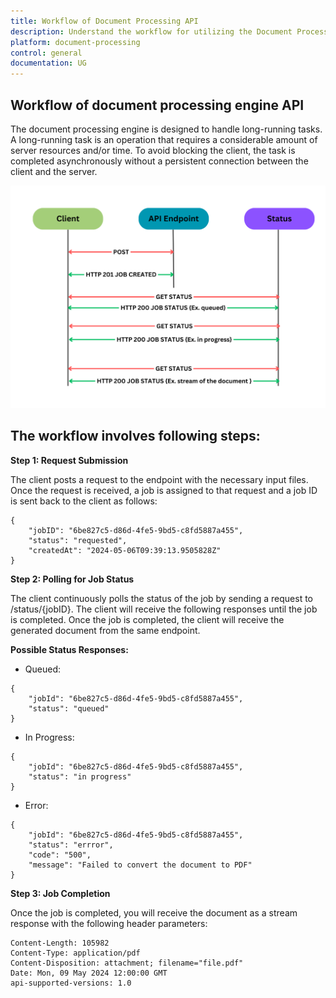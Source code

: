 ```yaml
---
title: Workflow of Document Processing API
description: Understand the workflow for utilizing the Document Processing API designed for handling long-running tasks asynchronously. Learn how to initiate jobs, monitor job status, and retrieve processed documents through a structured endpoint interaction model.
platform: document-processing
control: general
documentation: UG
---
```


## Workflow of document processing engine API

The document processing engine is designed to handle long-running tasks. A long-running task is an operation that requires a considerable amount of server resources and/or time. To avoid blocking the client, the task is completed asynchronously without a persistent connection between the client and the server.

![Workflow](images/Workflow_image.png)

## The workflow involves following steps:

**Step 1: Request Submission**

The client posts a request to the endpoint with the necessary input files. Once the request is received, a job is assigned to that request and a job ID is sent back to the client as follows:

```
{
    "jobID": "6be827c5-d86d-4fe5-9bd5-c8fd5887a455",
    "status": "requested",
    "createdAt": "2024-05-06T09:39:13.9505828Z"
}
```

**Step 2: Polling for Job Status**

The client continuously polls the status of the job by sending a request to /status/{jobID}. The client will receive the following responses until the job is completed. Once the job is completed, the client will receive the generated document from the same endpoint.

**Possible Status Responses:**

- Queued:

```
{
    "jobId": "6be827c5-d86d-4fe5-9bd5-c8fd5887a455",
    "status": "queued"
}
```
- In Progress:

```
{
    "jobId": "6be827c5-d86d-4fe5-9bd5-c8fd5887a455",
    "status": "in progress"
}
```
- Error:

```
{
    "jobId": "6be827c5-d86d-4fe5-9bd5-c8fd5887a455",
    "status": "errror",
    "code": "500",
    "message": "Failed to convert the document to PDF"        
}
```
**Step 3: Job Completion**

Once the job is completed, you will receive the document as a stream response with the following header parameters:

```
Content-Length: 105982
Content-Type: application/pdf
Content-Disposition: attachment; filename="file.pdf"
Date: Mon, 09 May 2024 12:00:00 GMT
api-supported-versions: 1.0
```
